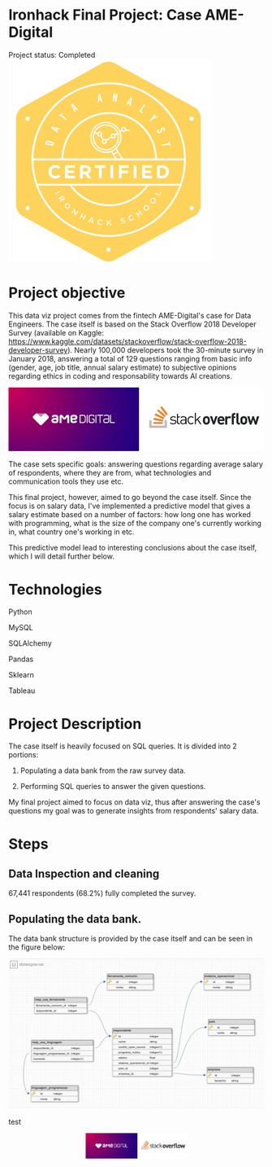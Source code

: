 # Ironhack Final Project: Case AME-Digital

Project status: Completed
![plot](Images/ironbadge.png)

# Project objective

This data viz project comes from the fintech AME-Digital's case for Data Engineers.
The case itself is based on the Stack Overflow 2018 Developer Survey (available on Kaggle: https://www.kaggle.com/datasets/stackoverflow/stack-overflow-2018-developer-survey).
Nearly 100,000 developers took the 30-minute survey in January 2018, answering a total of 129 questions ranging from basic info (gender, age, job title, annual salary estimate) to subjective opinions regarding ethics in coding and responsability towards AI creations.

![plot](Images/intro.jpg)

The case sets specific goals: answering questions regarding average salary of respondents, where they are from, what technologies and communication tools they use etc.

This final project, however, aimed to go beyond the case itself. Since the focus is on salary data, I've implemented a predictive model that gives a salary estimate based on a number of factors: how long one has worked with programming, what is the size of the company one's currently working in, what country one's working in etc.

This predictive model lead to interesting conclusions about the case itself, which I will detail further below.

# Technologies

Python

MySQL

SQLAlchemy

Pandas

Sklearn

Tableau

# Project Description

The case itself is heavily focused on SQL queries. It is divided into 2 portions:

1) Populating a data bank from the raw survey data.

2) Performing SQL queries to answer the given questions.

My final project aimed to focus on data viz, thus after answering the case's questions my goal was to generate insights from respondents' salary data.


# Steps

## Data Inspection and cleaning

67,441 respondents (68.2%) fully completed the survey.

## Populating the data bank.

The data bank structure is provided by the case itself and can be seen in the figure below:

![plot](Images/databank_structure.png)

test

<p align="center"><img src="Images/intro.jpg" width="200" alt="Logo"></p>